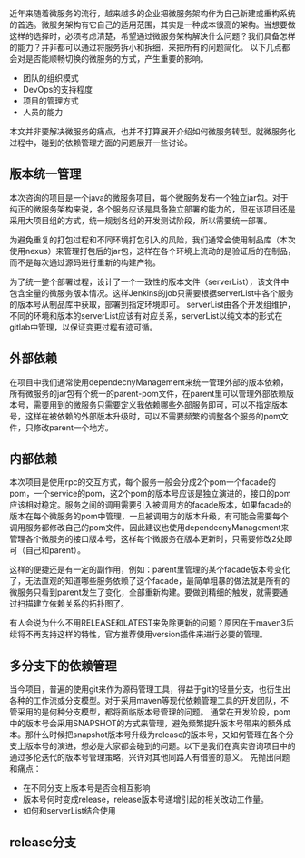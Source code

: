 近年来随着微服务的流行，越来越多的企业把微服务架构作为自己新建或重构系统的首选。微服务架构有它自己的适用范围，其实是一种成本很高的架构。当想要做这样的选择时，必须考虑清楚，希望通过微服务架构解决什么问题？我们具备怎样的能力？并非都可以通过将服务拆小和拆细，来把所有的问题简化。
以下几点都会对是否能顺畅切换的微服务的方式，产生重要的影响。
* 团队的组织模式
* DevOps的支持程度
* 项目的管理方式
* 人员的能力

本文并非要解决微服务的痛点，也并不打算展开介绍如何微服务转型。就微服务化过程中，碰到的依赖管理方面的问题展开一些讨论。

## 版本统一管理
本次咨询的项目是一个java的微服务项目，每个微服务发布一个独立jar包。对于纯正的微服务架构来说，各个服务应该是具备独立部署的能力的，但在该项目还是采用大项目组的方式，统一规划各组的开发测试阶段，所以需要统一部署。

为避免重复的打包过程和不同环境打包引入的风险，我们通常会使用制品库（本次使用nexus）来管理打包后的jar包，这样在各个环境上流动的是验证后的在制品，而不是每次通过源码进行重新的构建产物。

为了统一整个部署过程，设计了一个一致性的版本文件（serverList），该文件中包含全量的微服务版本情况。这样Jenkins的job只需要根据serverList中各个服务的版本号从制品库中获取，部署到指定环境即可。
serverList由各个开发组维护，不同的环境和版本的serverList应该有对应关系，serverList以纯文本的形式在gitlab中管理，以保证变更过程有迹可循。

## 外部依赖
在项目中我们通常使用dependecnyManagement来统一管理外部的版本依赖，所有微服务的jar包有个统一的parent-pom文件，在parent里可以管理外部依赖版本号，需要用到的微服务只需要定义我依赖哪些外部服务即可，可以不指定版本号，这样在被依赖的外部版本升级时，可以不需要频繁的调整各个服务的pom文件，只修改parent一个地方。

## 内部依赖
本次项目是使用rpc的交互方式，每个服务一般会分成2个pom一个facade的pom，一个service的pom，这2个pom的版本号应该是独立演进的，接口的pom应该相对稳定。服务之间的调用需要引入被调用方的facade版本，如果facade的版本在每个微服务的pom中管理，一旦被调用方的版本升级，有可能会需要每个调用服务都修改自己的pom文件。因此建议也使用dependecnyManagement来管理各个微服务的接口版本号，这样每个微服务在版本更新时，只需要修改2处即可（自己和parent）。

这样的便捷还是有一定的副作用，例如：parent里管理的某个facade版本号变化了，无法直观的知道哪些服务依赖了这个facade，最简单粗暴的做法就是所有的微服务只看到parent发生了变化，全部重新构建。要做到精细的触发，就需要通过扫描建立依赖关系的拓扑图了。

有人会说为什么不用RELEASE和LATEST来免除更新的问题？原因在于maven3后续将不再支持这样的特性，官方推荐使用version插件来进行必要的管理。

## 多分支下的依赖管理
当今项目，普遍的使用git来作为源码管理工具，得益于git的轻量分支，也衍生出各种的工作流或分支模型。对于采用maven等现代依赖管理工具的开发团队，不管采用的是何种分支模型，都将面临版本号管理的问题。
通常在开发阶段，pom中的版本号会采用SNAPSHOT的方式来管理，避免频繁提升版本号带来的额外成本。那什么时候把snapshot版本号升级为release的版本号，又如何管理在各个分支上版本号的演进，想必是大家都会碰到的问题。以下是我们在真实咨询项目中的通过多伦迭代的版本号管理策略，兴许对其他同路人有借鉴的意义。
先抛出问题和痛点：
* 在不同分支上版本号是否会相互影响
* 版本号何时变成release，release版本号递增引起的相关改动工作量。
* 如何和serverList结合使用

## release分支


